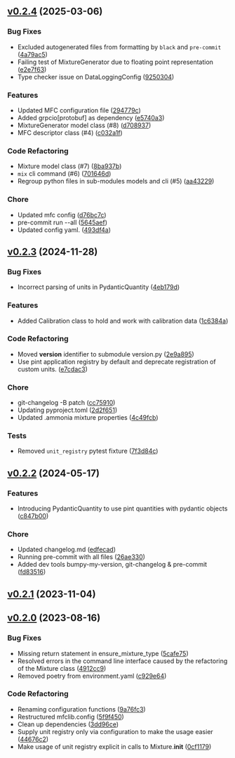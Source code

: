 <!-- insertion marker -->
<a name="v0.2.4"></a>

## [v0.2.4](https://github.com/thaeber/mfclib/compare/v0.2.3...v0.2.4) (2025-03-06)

### Bug Fixes

- Excluded autogenerated files from formatting by `black` and `pre-commit` ([4a79ac5](https://github.com/thaeber/mfclib/commit/4a79ac55b6519f5801fec1df1dbbb737faae1665))
- Failing test of MixtureGenerator due to floating point representation ([e2e7f63](https://github.com/thaeber/mfclib/commit/e2e7f63b5f9af3e401a38bde9329e0d999f4023a))
- Type checker issue on DataLoggingConfig ([9250304](https://github.com/thaeber/mfclib/commit/92503041c0a51b021be39690824e18167e0e105b))

### Features

- Updated MFC configuration file ([294779c](https://github.com/thaeber/mfclib/commit/294779c0d447be43f601a427724c8fbb3bdfdac6))
- Added grpcio[protobuf] as dependency ([e5740a3](https://github.com/thaeber/mfclib/commit/e5740a3e9ab091f8645426e2af9eef048ff1e617))
- MixtureGenerator model class (#8) ([d708937](https://github.com/thaeber/mfclib/commit/d70893752dddfeda38834b2617e06197a92da116))
- MFC descriptor class (#4) ([c032a1f](https://github.com/thaeber/mfclib/commit/c032a1fc758769511d24a6fd511f0e306dd7907c))

### Code Refactoring

- Mixture model class (#7) ([8ba937b](https://github.com/thaeber/mfclib/commit/8ba937b85ced93c7ad6a441b544b167a5e883aae))
- `mix` cli command (#6) ([701646d](https://github.com/thaeber/mfclib/commit/701646d3bbbe0c84798f653549d46816c3e364f1))
- Regroup python files in sub-modules models and cli (#5) ([aa43229](https://github.com/thaeber/mfclib/commit/aa4322974ea1dd12c2c9c58beb574948fbdb3640))

### Chore

- Updated mfc config ([d76bc7c](https://github.com/thaeber/mfclib/commit/d76bc7cab330a2e9b91aa3c02c38cefc54fad4b5))
- pre-commit run --all ([5645aef](https://github.com/thaeber/mfclib/commit/5645aefdea30af0471aa1aa0bde23fbaa498d7ac))
- Updated config yaml. ([493df4a](https://github.com/thaeber/mfclib/commit/493df4a85b158a01896017829becfb6e404462cb))

<a name="v0.2.3"></a>

## [v0.2.3](https://github.com/thaeber/mfclib/compare/v0.2.2...v0.2.3) (2024-11-28)

### Bug Fixes

- Incorrect parsing of units in PydanticQuantity ([4eb179d](https://github.com/thaeber/mfclib/commit/4eb179de2ae1439df1a995f1fa75f50142add764))

### Features

- Added Calibration class to hold and work with calibration data ([1c6384a](https://github.com/thaeber/mfclib/commit/1c6384a0445c18c18ca8c5307b86f147b8a10c0f))

### Code Refactoring

- Moved __version__ identifier to submodule version.py ([2e9a895](https://github.com/thaeber/mfclib/commit/2e9a895fac2afea7756a0ce1e9643ee419c8ca43))
- Use pint application registry by default and deprecate registration of custom units. ([e7cdac3](https://github.com/thaeber/mfclib/commit/e7cdac33f488065893184d2d69a891d7e9a1b3bd))

### Chore

- git-changelog -B patch ([cc75910](https://github.com/thaeber/mfclib/commit/cc7591081f470c75668ed5a057f1c010153a717d))
- Updating pyproject.toml ([2d2f651](https://github.com/thaeber/mfclib/commit/2d2f6510c847be050fa2d0728172384d6de977c0))
- Updated .ammonia mixture properties ([4c49fcb](https://github.com/thaeber/mfclib/commit/4c49fcb8573e92ebed0901dd39b7f4ace421f512))

### Tests

- Removed `unit_registry` pytest fixture ([7f3d84c](https://github.com/thaeber/mfclib/commit/7f3d84cf2c71ada29e91672a198260f9ae56bfb5))

<a name="v0.2.2"></a>

## [v0.2.2](https://github.com/thaeber/mfclib/compare/v0.2.1...v0.2.2) (2024-05-17)

### Features

- Introducing PydanticQuantity to use pint quantities with pydantic objects ([c847b00](https://github.com/thaeber/mfclib/commit/c847b0051750d9f5e872d2ce57a4d632117d9416))

### Chore

- Updated changelog.md ([edfecad](https://github.com/thaeber/mfclib/commit/edfecad1611b73d7001ad3f03574ccaaced91712))
- Running pre-commit with all files ([26ae330](https://github.com/thaeber/mfclib/commit/26ae3300030daba4fd2b765ce2b97368ac55ca4d))
- Added dev tools bumpy-my-version, git-changelog & pre-commit ([fd83516](https://github.com/thaeber/mfclib/commit/fd8351653b14d3c57853ccf2bc7436780b0c0d69))

<a name="v0.2.1"></a>

## [v0.2.1](https://github.com/thaeber/mfclib/compare/v0.2.0...v0.2.1) (2023-11-04)

<a name="v0.2.0"></a>

## [v0.2.0](https://github.com/thaeber/mfclib/compare/f6d2a2e5728e34d8992d8136416ab95c213a7b59...v0.2.0) (2023-08-16)

### Bug Fixes

- Missing return statement in ensure_mixture_type ([5cafe75](https://github.com/thaeber/mfclib/commit/5cafe757c2462d34ad242dba92d2831fdae20802))
- Resolved errors in the command line interface caused by the refactoring of the Mixture class ([4912cc9](https://github.com/thaeber/mfclib/commit/4912cc91c7d667ef00f282c572ad2ea84711e342))
- Removed poetry from environment.yaml ([c929e64](https://github.com/thaeber/mfclib/commit/c929e6452101c224a8b52e7e73ec130836a6eaf3))

### Code Refactoring

- Renaming configuration functions ([9a76fc3](https://github.com/thaeber/mfclib/commit/9a76fc313b87aa2cfbad8efcb7af4170d1ecd3e2))
- Restructured mfclib.config ([5f9f450](https://github.com/thaeber/mfclib/commit/5f9f4502620f437cd23e7632740255d5de33ec9a))
- Clean up dependencies ([3dd96ce](https://github.com/thaeber/mfclib/commit/3dd96ce0b5fe72e847c55b312f4209dd704332e4))
- Supply unit registry only via configuration to make the usage easier ([44676c2](https://github.com/thaeber/mfclib/commit/44676c2faf24a1fcd16e5cf9de5cef0a46899a3f))
- Make usage of unit registry explicit in calls to Mixture.__init__ ([0cf1179](https://github.com/thaeber/mfclib/commit/0cf117956d6710c572afce648bcbb061fdc246c2))

